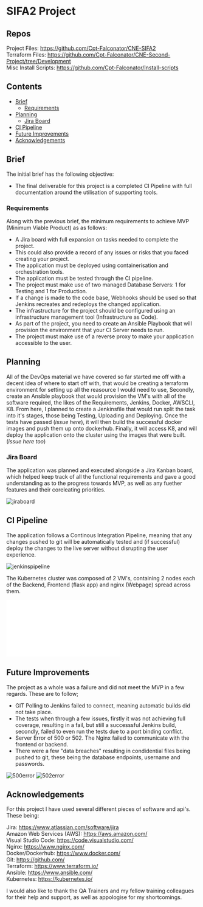 # SIFA2 Project

## Repos
Project Files: https://github.com/Cpt-Falconator/CNE-SIFA2 <br>
Terraform Files: https://github.com/Cpt-Falconator/CNE-Second-Project/tree/Development <br>
Misc Install Scripts: https://github.com/Cpt-Falconator/Install-scripts <br>
## Contents
* [Brief](#brief)
	* [Requirements](#requirements)
* [Planning](#planning)
	* [Jira Board](#jira-board)
* [CI Pipeline](#ci-pipeline)
* [Future Improvements](#future-improvements)
* [Acknowledgements](#acknowledgements)

## Brief
The initial brief has the following objective:
- The final deliverable for this project is a completed CI Pipeline with full documentation around the utilisation of supporting tools.

### Requirements
Along with the previous brief, the minimum requirements to achieve MVP (Minimum Viable Product) as as follows:
- A Jira board with full expansion on tasks needed to complete the project.
- This could also provide a record of any issues or risks that you faced creating your project.
- The application must be deployed using containerisation and orchestration tools.
- The application must be tested through the CI pipeline.
- The project must make use of two managed Database Servers: 1 for Testing and 1 for Production.
- If a change is made to the code base, Webhooks should be used so that Jenkins recreates and redeploys the changed application.
- The infrastructure for the project should be configured using an infrastructure management tool (Infrastructure as Code).
- As part of the project, you need to create an Ansible Playbook that will provision the environment that your CI Server needs to run.
- The project must make use of a reverse proxy to make your application accessible to the user.

## Planning
All of the DevOps material we have covered so far started me off with a decent idea of where to start off with, that would be creating a terraform environment for setting up all the reasource I would need to use,
Secondly, create an Ansible playbook that would provision the VM's with all of the software required, the likes of the Requirements, Jenkins, Docker, AWSCLI, K8.
From here, I planned to create a Jenkinsfile that would run split the task into it's stages, those being Testing, Uploading and Deploying.
Once the tests have passed (_issue here_), it will then build the successful docker images and push them up onto dockerhub. Finally, it will access K8, and will deploy the application onto the cluster using the images that were built. (_issue here too_)


### Jira Board
The application was planned and executed alongside a Jira Kanban board, which helped keep track of all the functional requirements and gave a good understanding as to the progress towards MVP, as well as any fuether features and their coreleating priorities.

![jiraboard][jiraboard]

## CI Pipeline
The application follows a Continous Integration Pipeline, meaning that any changes pushed to git will be automatically tested and (if successful) deploy the changes to the live server without disrupting the user experience.

![jenkinspipeline][jenkinspipeline]

The Kubernetes cluster was composed of 2 VM's, containing 2 nodes each of the Backend, Frontend (flask app) and nginx (Webpage) spread across them.

![clustersetup][clustersetup]
	
## Future Improvements
The project as a whole was a failure and did not meet the MVP in a few regards. These are to follow;<br>
- GIT Polling to Jenkins failed to connect, meaning automatic builds did not take place.
- The tests when through a few issues, firstly it was not achieving full coverage, resulting in a fail, but still a successsful Jenkins build, secondly, failed to even run the tests due to a port binding conflict.
- Server Error of 500 or 502. The Nginx failed to communicate with the frontend or backend.
- There were a few "data breaches" resulting in condidential files being pushed to git, these being the database endpoints, username and passwords.

![500error][500error]
![502error][502error]

## Acknowledgements
For this project I have used several different pieces of software and api's. These being:

Jira: https://www.atlassian.com/software/jira <br>
Amazon Web Services (AWS): https://aws.amazon.com/ <br>
Visual Studio Code: https://code.visualstudio.com/ <br>
Nginx: https://www.nginx.com/ <br>
Docker/Dockerhub: https://www.docker.com/ <br>
Git: https://github.com/ <br>
Terraform: https://www.terraform.io/ <br>
Ansible: https://www.ansible.com/ <br>
Kubernetes: https://kubernetes.io/ <br>

I would also like to thank the QA Trainers and my fellow training colleagues for their help and support, as well as appologise for my shortcomings.

[jenkinspipeline]: https://i.gyazo.com/c2d2dc949099565fc9c0de0a41739046.png
[502error]: https://i.gyazo.com/f8d16ea04b0eeec5403a4944be7c832b.png
[500error]: https://i.gyazo.com/5a97629c910fa4bad96a6e9b53ad9e5c.png
[jiraboard]: https://i.gyazo.com/278b7d2874aa47fd08b8a6dea889797f.png
[clustersetup]: temp.img
